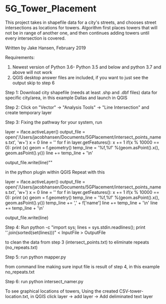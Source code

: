# 5G_Tower_Placement
This project takes in shapefile data for a city's streets, and chooses street intersections as locations for towers. Algorithm first places towers that will not be in range of another one, and then continues adding towers until every intersection is covered.



Written by Jake Hansen, February 2019


Requirements:
1. Newest version of Python 3.6- Python 3.5 and below and python 3.7 and above
will not work
2. QGIS desktop
answer files are included, if you want to just see the output skip to step 6


Step 1:
Download city shapefile (needs at least .shp and .dbf files) data for
specific city/area, in this example Dallas and launch in QGIS

Step 2:
Click on
"Vector" -> "Analysis Tools" -> "Line Intersection" and create temporary layer

Step 3:
Fixing the pathway for your system, run

layer = iface.activeLayer()
output_file = open('/Users/jacobhansen/Documents/5GPlacement/intersect_points_names.txt', 'w+')
x = 0
line = ''
for f in layer.getFeatures():
    x += 1
    if(x % 10000 == 0):
        print (x)
    geom = f.geometry()
    temp_line = '%f,%f' %(geom.asPoint().x(), geom.asPoint().y())
    line += temp_line + '\n'

output_file.write(line)""

in the python plugin within QGIS
Repeat with this

layer = iface.activeLayer()
output_file = open('/Users/jacobhansen/Documents/5GPlacement/intersect_points_names.txt', 'w+')
x = 0
line = ''
for f in layer.getFeatures():
    x += 1
    if(x % 10000 == 0):
        print (x)
    geom = f.geometry()
    temp_line = '%f,%f' %(geom.asPoint().x(), geom.asPoint().y())
    temp_line += ',' + f['name']
    line += temp_line + '\n'
    line += temp_line + '\n'

output_file.write(line)

Step 4:
Run
python -c "import sys; lines = sys.stdin.readlines(); print ''.join(sorted(set(lines)))" < InputFile > OutputFile

to clean the data from step 3 (intersect_points.txt) to eliminate repeats (no_repeats.txt)

Step 5:
run
python mapper.py

from command line making sure input file is result of step 4, in this example no_repeats.txt

Step 6:
run
python intersect_namer.py

To see graphical locations of towers,
Using the created CSV-tower-location.txt, in QGIS click
layer -> add layer -> Add deliminated text layer
